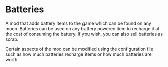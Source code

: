 # Batteries
A mod that adds battery items to the game which can be found on any moon. Batteries can be used on any battery powered item to recharge it at the cost of consuming the battery. If you wish, you can also sell batteries as scrap.

Certain aspects of the mod can be modified using the configuration file such as how much batteries recharge items or how much batteries are worth.
